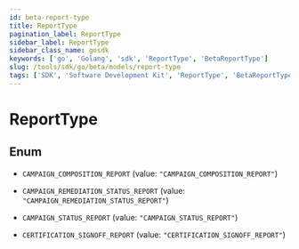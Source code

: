 ```yaml
---
id: beta-report-type
title: ReportType
pagination_label: ReportType
sidebar_label: ReportType
sidebar_class_name: gosdk
keywords: ['go', 'Golang', 'sdk', 'ReportType', 'BetaReportType'] 
slug: /tools/sdk/go/beta/models/report-type
tags: ['SDK', 'Software Development Kit', 'ReportType', 'BetaReportType']
---
```


# ReportType

## Enum


* `CAMPAIGN_COMPOSITION_REPORT` (value: `"CAMPAIGN_COMPOSITION_REPORT"`)

* `CAMPAIGN_REMEDIATION_STATUS_REPORT` (value: `"CAMPAIGN_REMEDIATION_STATUS_REPORT"`)

* `CAMPAIGN_STATUS_REPORT` (value: `"CAMPAIGN_STATUS_REPORT"`)

* `CERTIFICATION_SIGNOFF_REPORT` (value: `"CERTIFICATION_SIGNOFF_REPORT"`)


